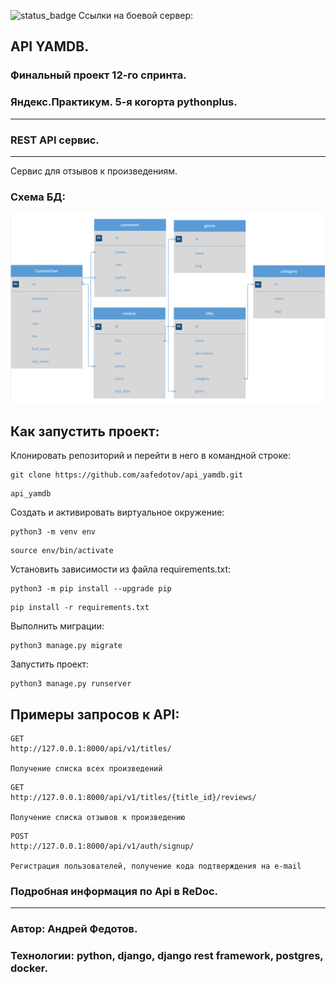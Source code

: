 ![status_badge](https://github.com/aafedotov/yamdb_final/actions/workflows/yamdb_workflow.yml/badge.svg)
Ссылки на боевой сервер:

## API YAMDB.
### Финальный проект 12-го спринта.
### Яндекс.Практикум. 5-я когорта pythonplus.
___
### REST API сервис.

___
Сервис для отзывов к произведениям.

### Схема БД:
![img.png](img.png)

## Как запустить проект:

Клонировать репозиторий и перейти в него в командной строке:

```
git clone https://github.com/aafedotov/api_yamdb.git
```

```
api_yamdb
```

Cоздать и активировать виртуальное окружение:

```
python3 -m venv env
```

```
source env/bin/activate
```

Установить зависимости из файла requirements.txt:

```
python3 -m pip install --upgrade pip
```

```
pip install -r requirements.txt
```

Выполнить миграции:

```
python3 manage.py migrate
```

Запустить проект:

```
python3 manage.py runserver
```

## Примеры запросов к API:

```angular2html
GET
http://127.0.0.1:8000/api/v1/titles/

Получение списка всех произведений
```

```angular2html
GET
http://127.0.0.1:8000/api/v1/titles/{title_id}/reviews/

Получение списка отзывов к произведению
```

```angular2html
POST
http://127.0.0.1:8000/api/v1/auth/signup/

Регистрация пользователей, получение кода подтверждения на e-mail
```

### Подробная информация по Api в ReDoc.
___
### Автор: Андрей Федотов.
### Технологии: python, django, django rest framework, postgres, docker.
